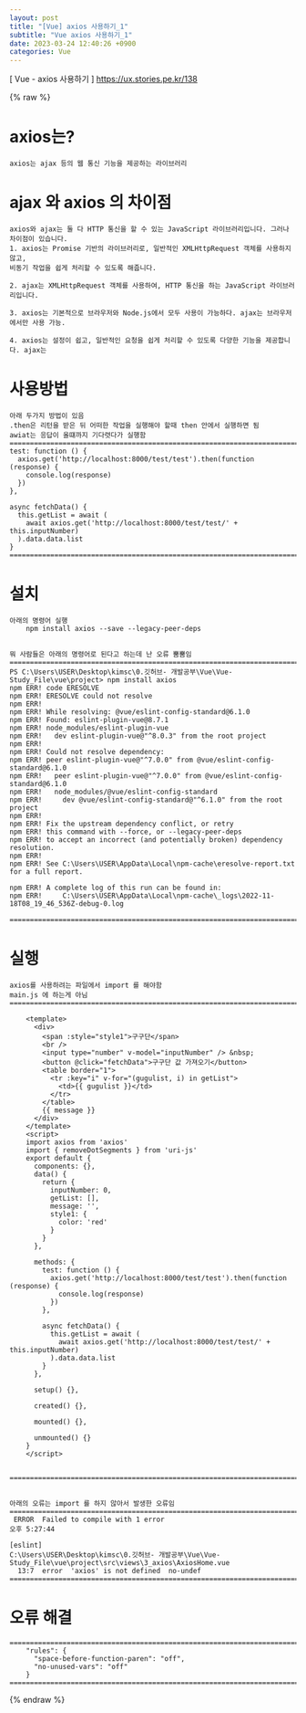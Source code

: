 ```yaml
---
layout: post
title: "[Vue] axios 사용하기_1"
subtitle: "Vue axios 사용하기_1"
date: 2023-03-24 12:40:26 +0900
categories: Vue
---
```

[ Vue - axios 사용하기 ] 
	https://ux.stories.pe.kr/138

{% raw %}
# axios는?
	axios는 ajax 등의 웹 통신 기능을 제공하는 라이브러리 


# ajax 와 axios 의 차이점

	axios와 ajax는 둘 다 HTTP 통신을 할 수 있는 JavaScript 라이브러리입니다. 그러나 차이점이 있습니다.
	1. axios는 Promise 기반의 라이브러리로, 일반적인 XMLHttpRequest 객체를 사용하지 않고, 
	비동기 작업을 쉽게 처리할 수 있도록 해줍니다.

	2. ajax는 XMLHttpRequest 객체를 사용하여, HTTP 통신을 하는 JavaScript 라이브러리입니다.
	
	3. axios는 기본적으로 브라우저와 Node.js에서 모두 사용이 가능하다. ajax는 브라우저에서만 사용 가능.
	
	4. axios는 설정이 쉽고, 일반적인 요청을 쉽게 처리할 수 있도록 다양한 기능을 제공합니다. ajax는

# 사용방법
	아래 두가지 방법이 있음
	.then은 리턴을 받은 뒤 어떠한 작업을 실행해야 할때 then 안에서 실행하면 됨
	awiat는 응답이 올떄까지 기다렷다가 실행함
	=================================================================================================================
    test: function () {
      axios.get('http://localhost:8000/test/test').then(function (response) {
        console.log(response)
      })
    },

    async fetchData() {
      this.getList = await (
        await axios.get('http://localhost:8000/test/test/' + this.inputNumber)
      ).data.data.list
    }
	=================================================================================================================


# 설치
	
	아래의 명령어 실행
		npm install axios --save --legacy-peer-deps

	
	뭐 사람들은 아래의 명령어로 된다고 하는데 난 오류 뿜뿜임
	=================================================================================================================
	PS C:\Users\USER\Desktop\kimsc\0.깃허브- 개발공부\Vue\Vue-Study_File\vue\project> npm install axios
	npm ERR! code ERESOLVE
	npm ERR! ERESOLVE could not resolve
	npm ERR! 
	npm ERR! While resolving: @vue/eslint-config-standard@6.1.0    
	npm ERR! Found: eslint-plugin-vue@8.7.1
	npm ERR! node_modules/eslint-plugin-vue
	npm ERR!   dev eslint-plugin-vue@"^8.0.3" from the root project
	npm ERR! 
	npm ERR! Could not resolve dependency:
	npm ERR! peer eslint-plugin-vue@"^7.0.0" from @vue/eslint-config-standard@6.1.0
	npm ERR!   peer eslint-plugin-vue@"^7.0.0" from @vue/eslint-config-standard@6.1.0
	npm ERR!   node_modules/@vue/eslint-config-standard
	npm ERR!     dev @vue/eslint-config-standard@"^6.1.0" from the root project
	npm ERR!
	npm ERR! Fix the upstream dependency conflict, or retry
	npm ERR! this command with --force, or --legacy-peer-deps
	npm ERR! to accept an incorrect (and potentially broken) dependency resolution.
	npm ERR!
	npm ERR! See C:\Users\USER\AppData\Local\npm-cache\eresolve-report.txt for a full report.

	npm ERR! A complete log of this run can be found in:
	npm ERR!     C:\Users\USER\AppData\Local\npm-cache\_logs\2022-11-18T08_19_46_536Z-debug-0.log

	=================================================================================================================



# 실행
	
	axios를 사용하려는 파일에서 import 를 해야함
	main.js 에 하는게 아님
	=================================================================================================================

		<template>
		  <div>
			<span :style="style1">구구단</span>
			<br />
			<input type="number" v-model="inputNumber" /> &nbsp;
			<button @click="fetchData">구구단 값 가져오기</button>
			<table border="1">
			  <tr :key="i" v-for="(gugulist, i) in getList">
				<td>{{ gugulist }}</td>
			  </tr>
			</table>
			{{ message }}
		  </div>
		</template>
		<script>
		import axios from 'axios'
		import { removeDotSegments } from 'uri-js'
		export default {
		  components: {},
		  data() {
			return {
			  inputNumber: 0,
			  getList: [],
			  message: '',
			  style1: {
				color: 'red'
			  }
			}
		  },

		  methods: {
			test: function () {
			  axios.get('http://localhost:8000/test/test').then(function (response) {
				console.log(response)
			  })
			},

			async fetchData() {
			  this.getList = await (
				await axios.get('http://localhost:8000/test/test/' + this.inputNumber)
			  ).data.data.list
			}
		  },

		  setup() {},

		  created() {},

		  mounted() {},

		  unmounted() {}
		}
		</script>


	=================================================================================================================
			
	
	아래의 오류는 import 를 하지 않아서 발생한 오류임
	=================================================================================================================
	 ERROR  Failed to compile with 1 error                                                                                                                                  오후 5:27:44

	[eslint]
	C:\Users\USER\Desktop\kimsc\0.깃허브- 개발공부\Vue\Vue-Study_File\vue\project\src\views\3_axios\AxiosHome.vue
	  13:7  error  'axios' is not defined  no-undef
	=================================================================================================================

# 오류 해결
	=================================================================================================================
		"rules": {
		  "space-before-function-paren": "off",
		  "no-unused-vars": "off"
		}
	=================================================================================================================

{% endraw %}
